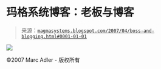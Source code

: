 <!--yml

分类：未分类

日期：2024-05-18 05:09:32

-->

# 玛格系统博客：老板与博客

> 来源：[`magmasystems.blogspot.com/2007/04/boss-and-blogging.html#0001-01-01`](http://magmasystems.blogspot.com/2007/04/boss-and-blogging.html#0001-01-01)

![](http://4.bp.blogspot.com/_BNP90JOg4yU/RjPA6aTVguI/AAAAAAAAAA8/awwOmmBVvgI/s1600-h/Dilbert+Blog+April-28-2007.jpg)

©2007 Marc Adler - 版权所有
